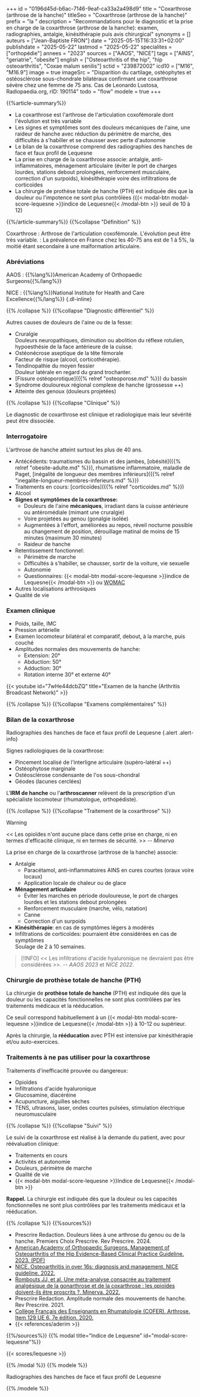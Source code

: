 +++
id = "0196d45d-b6ac-7146-9eaf-ca33a2a498d9"
title = "Coxarthrose (arthrose de la hanche)"
titleSeo = "Coxarthrose (arthrose de la hanche)"
prefix = "la "
description = "Recommandations pour le diagnostic et la prise en charge de la coxarthrose (arthrose de la hanche): examen, radiographies, antalgie, kinésithérapie puis avis chirurgical"
synonyms = []
auteurs = ["Jean-Baptiste FRON"]
date = "2025-05-15T16:33:31+02:00"
publishdate = "2025-05-22"
lastmod = "2025-05-22"
specialites = ["orthopédie"]
annees = "2023"
sources = ["AAOS", "NICE"]
tags = ["AINS", "geriatrie", "obesite"]
english = ["Osteoarthritis of the hip", "hip osteoarthritis", "Coxae malum senilis"]
sctid = "239872002"
icd10 = ["M16", "M16.9"]
image = true
imageSrc = "Disparition du cartilage, ostéophytes et ostéosclérose sous-chondrale bilatéraux confirmant une coxarthrose sévère chez une femme de 75 ans. Cas de Leonardo Lustosa, Radiopaedia.org, rID: 190114"
todo = "flow"
modele = true
+++

{{%article-summary%}}

- La coxarthrose est l'arthrose de l'articulation coxofémorale dont l'évolution est très variable
- Les signes et symptômes sont des douleurs mécaniques de l'aine, une raideur de hanche avec réduction du périmètre de marche, des difficultés à s'habiller et se chausser avec perte d'autonomie
- Le bilan de la coxarthrose comprend des radiographies des hanches de face et faux profil de Lequesne
- La prise en charge de la coxarthrose associe: antalgie, anti-inflammatoires, ménagement articulaire (éviter le port de charges lourdes, stations debout prolongées, renforcement musculaire, correction d'un surpoids), kinésithérapie voire des infiltrations de corticoïdes
- La chirurgie de prothèse totale de hanche (PTH) est indiquée dès que la douleur ou l'impotence ne sont plus contrôlées ({{< modal-btn modal-score-lequesne >}}indice de Lequesne{{< /modal-btn >}} seuil de 10 à 12)

{{%/article-summary%}}
{{%collapse "Définition" %}}

Coxarthrose
: Arthrose de l'articulation coxofémorale. L'évolution peut être très variable.
: La prévalence en France chez les 40-75 ans est de 1 à 5%, la moitié étant secondaire à une malformation articulaire.

### Abréviations

AAOS
: {{%lang%}}American Academy of Orthopaedic Surgeons{{%/lang%}}

NICE
: {{%lang%}}National Institute for Health and Care Excellence{{%/lang%}}
{.dl-inline}

{{% /collapse %}}
{{%collapse "Diagnostic différentiel" %}}

Autres causes de douleurs de l'aine ou de la fesse:

- Cruralgie  
  Douleurs neuropathiques, diminution ou abolition du réflexe rotulien, hypoesthésie de la face antérieure de la cuisse.
- Ostéonécrose aseptique de la tête fémorale  
  Facteur de risque (alcool, corticothérapie).
- Tendinopathie du moyen fessier  
  Douleur latérale en regard du grand trochanter.
- [Fissure ostéoporotique]({{% relref "osteoporose.md" %}}) du bassin
- Syndrome douloureux régional complexe de hanche (grossesse ++)
- Atteinte des genoux (douleurs projetées)

{{% /collapse %}}
{{%collapse "Clinique" %}}

Le diagnostic de coxarthrose est clinique et radiologique mais leur sévérité peut être dissociée.

### Interrogatoire

L'arthrose de hanche atteint surtout les plus de 40 ans.

- Antécédents: traumatismes du bassin et des jambes, [obésité]({{% relref "obesite-adulte.md" %}}), rhumatisme inflammatoire, maladie de Paget, [inégalité de longueur des membres inférieurs]({{% relref "inegalite-longueur-membres-inferieurs.md" %}})
- Traitements en cours: [corticoïdes]({{% relref "corticoides.md" %}})
- Alcool
- **Signes et symptômes de la coxarthrose:**
  - Douleurs de l'aine **mécaniques**, irradiant dans la cuisse antérieure ou antéromédiale (mimant une cruralgie)
  - Voire projetées au genou (gonalgie isolée)
  - Augmentées à l'effort, améliorées au repos, réveil nocturne possible au changement de position, dérouillage matinal de moins de 15 minutes (maximum 30 minutes)
  - Raideur de hanche
- Retentissement fonctionnel:
  - Périmètre de marche
  - Difficultés à s'habiller, se chausser, sortir de la voiture, vie sexuelle
  - Autonomie
  - Questionnaires: {{< modal-btn modal-score-lequesne >}}indice de Lequesne{{< /modal-btn >}} ou [WOMAC](https://www.chirurgien-orthopediste-montpellier.fr/quiz/score-de-womac/)
- Autres localisations arthrosiques
- Qualité de vie

### Examen clinique

- Poids, taille, IMC
- Pression artérielle
- Examen locomoteur bilatéral et comparatif, debout, à la marche, puis couché
- Amplitudes normales des mouvements de hanche:
  - Extension: 20°
  - Abduction: 50°
  - Adduction: 30°
  - Rotation interne 30° et externe 40°

{{< youtube id="7wHe44dcbZQ" title="Examen de la hanche (Arthritis Broadcast Network)" >}}

{{% /collapse %}}
{{%collapse "Examens complémentaires" %}}

### Bilan de la coxarthrose

Radiographies des hanches de face et faux profil de Lequesne
{.alert .alert-info}

Signes radiologiques de la coxarthrose:

- Pincement localisé de l'interligne articulaire (supéro-latéral ++)
- Ostéophytose marginale
- Ostéosclérose condensante de l'os sous-chondral
- Géodes (lacunes cerclées)

L'**IRM de hanche** ou l'**arthroscanner** relèvent de la prescription d'un spécialiste locomoteur (rhumatologue, orthopédiste).

{{% /collapse %}}
{{%collapse "Traitement de la coxarthrose" %}}

> [!WARNING]
> << Les opioïdes n'ont aucune place dans cette prise en charge, ni en termes d'efficacité clinique, ni en termes de sécurité. >> -- *Minerva*

La prise en charge de la coxarthrose (arthrose de la hanche) associe:

- Antalgie
  - Paracétamol, anti-inflammatoires AINS en cures courtes (oraux voire locaux)
  - Application locale de chaleur ou de glace
- **Ménagement articulaire**
  - Éviter les marches en période douloureuse, le port de charges lourdes et les stations debout prolongées
  - Renforcement musculaire (marche, vélo, natation)
  - Canne
  - Correction d'un surpoids
- **Kinésithérapie**: en cas de symptômes légers à modérés
- Infiltrations de corticoïdes: pourraient être considérées en cas de symptômes  
  Soulage de 2 à 10 semaines.

> [!INFO]
> << Les infiltrations d'acide hyaluronique ne devraient pas être considérées >>. -- *AAOS 2023* et *NICE 2022*.

### Chirurgie de prothèse totale de hanche (PTH)

La chirurgie de **prothèse totale de hanche** (PTH) est indiquée dès que la douleur ou les capacités fonctionnelles ne sont plus contrôlées par les traitements médicaux et la rééducation.

Ce seuil correspond habituellement à un {{< modal-btn modal-score-lequesne >}}indice de Lequesne{{< /modal-btn >}} à 10-12 ou supérieur.

Après la chirurgie, la **rééducation** avec PTH est intensive par kinésithérapie et/ou auto-exercices.

### Traitements à ne pas utiliser pour la coxarthrose

Traitements d'inefficacité prouvée ou dangereux:

- Opioïdes
- Infiltrations d'acide hyaluronique
- Glucosamine, diacéréine
- Acupuncture, aiguilles sèches
- TENS, ultrasons, laser, ondes courtes pulsées, stimulation électrique neuromusculaire

{{% /collapse %}}
{{%collapse "Suivi" %}}

Le suivi de la coxarthrose est réalisé à la demande du patient, avec pour réévaluation clinique:

- Traitements en cours
- Activités et autonomie
- Douleurs, périmètre de marche
- Qualité de vie
- {{< modal-btn modal-score-lequesne >}}Indice de Lequesne{{< /modal-btn >}}

**Rappel.** La chirurgie est indiquée dès que la douleur ou les capacités fonctionnelles ne sont plus contrôlées par les traitements médicaux et la rééducation.

{{% /collapse %}}
{{%sources%}}

- Prescrire Redaction. Douleurs liées à une arthrose du genou ou de la hanche. Premiers Choix Prescrire. Rev Prescrire. 2024.
- [American Academy of Orthopaedic Surgeons. Management of Osteoarthritis of the Hip Evidence-Based Clinical Practice Guideline. 2023. (PDF)](http://www.aaos.org/oahcpg2)
- [NICE. Osteoarthritis in over 16s: diagnosis and management. NICE guideline. 2022.](https://www.nice.org.uk/guidance/ng226)
- [Rombouts JJ, et al. Une méta-analyse consacrée au traitement analgésique de la gonarthrose et de la coxarthrose : les opioïdes doivent-ils être proscrits ?. Minerva. 2022.](https://minerva-ebp.be/FR/Article/2252)
- Prescrire Redaction. Amplitude normale des mouvements de hanche. Rev Prescrire. 2021.
- [Collège Français des Enseignants en Rhumatologie (COFER). Arthrose. Item 129 UE 6. 7e édition. 2020.](https://www.lecofer.org/item-cours-1-8-0.php)
- {{< references/aderim >}}

{{%/sources%}}
{{% modal title="Indice de Lequesne" id="modal-score-lequesne"%}}

{{< scores/lequesne >}}

{{% /modal %}}
{{% modele %}}

Radiographies des hanches de face et faux profil de Lequesne

{{% /modele %}}
